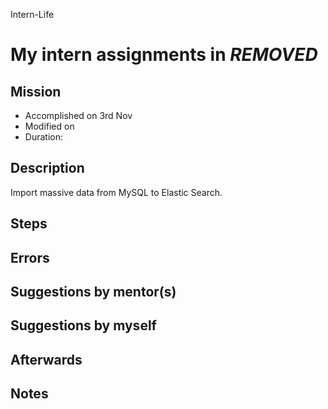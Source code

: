 Intern-Life
# My intern assignments in ***REMOVED***

## Mission 
* Accomplished on 3rd Nov
* Modified on 
* Duration: 


## Description
Import massive data from MySQL to Elastic Search.

## Steps


## Errors


## Suggestions by mentor(s)


## Suggestions by myself


## Afterwards

## Notes